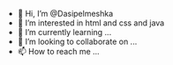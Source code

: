 - 👋 Hi, I’m @Dasipelmeshka
- 👀 I’m interested in html and css and java
- 🌱 I’m currently learning ...
- 💞️ I’m looking to collaborate on ...
- 📫 How to reach me ...

<!---
Dasipelmeshka/Dasipelmeshka is a ✨ special ✨ repository because its `README.md` (this file) appears on your GitHub profile.
You can click the Preview link to take a look at your changes.
--->
